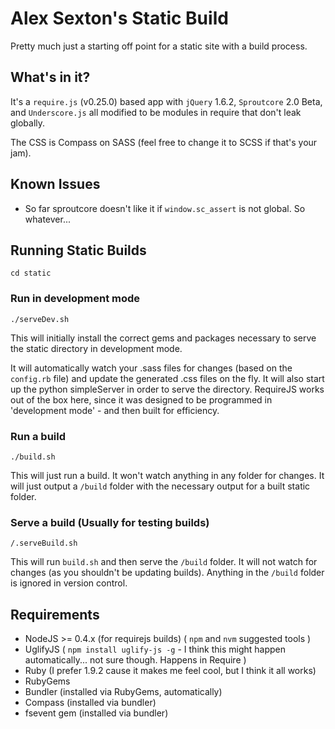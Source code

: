 # Alex Sexton's Static Build

Pretty much just a starting off point for a static site with a build process.

## What's in it?

It's a `require.js` (v0.25.0) based app with `jQuery` 1.6.2, `Sproutcore` 2.0 Beta, and `Underscore.js` all modified to be modules in require that don't leak globally.

The CSS is Compass on SASS (feel free to change it to SCSS if that's your jam).

## Known Issues

* So far sproutcore doesn't like it if `window.sc_assert` is not global. So whatever...

## Running Static Builds

`cd static`

### Run in development mode

`./serveDev.sh`

This will initially install the correct gems and packages necessary to serve the static directory in development mode.

It will automatically watch your .sass files for changes (based on the `config.rb` file) and update the generated .css files on the fly. It will also start up the python simpleServer in order to serve the directory. RequireJS works out of the box here, since it was designed to be programmed in 'development mode' - and then built for efficiency.

### Run a build

`./build.sh`

This will just run a build. It won't watch anything in any folder for changes. It will just output a `/build` folder with the necessary output for a built static folder.

### Serve a build (Usually for testing builds)

`/.serveBuild.sh`

This will run `build.sh` and then serve the `/build` folder. It will not watch for changes (as you shouldn't be updating builds). Anything in the `/build` folder is ignored in version control.

## Requirements

* NodeJS >= 0.4.x (for requirejs builds) ( `npm` and `nvm` suggested tools )
* UglifyJS ( `npm install uglify-js -g` - I think this might happen automatically... not sure though. Happens in Require )
* Ruby (I prefer 1.9.2 cause it makes me feel cool, but I think it all works)
* RubyGems
* Bundler (installed via RubyGems, automatically)
* Compass (installed via bundler)
* fsevent gem (installed via bundler)
